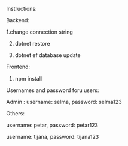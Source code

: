 Instructions:

Backend: 

1.change connection string

2. dotnet restore

3. dotnet ef database update

Frontend:

1. npm install

Usernames and password foru users:

Admin : username: selma, password: selma123

Others:

username: petar, password: petar123

username: tijana, password: tijana123
